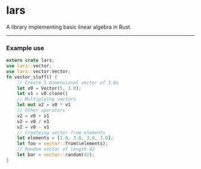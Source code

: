 # lars
A library implementing basic linear algebra in Rust.

---
### Example use
```rust
extern crate lars;
use lars::vector;
use lars::vector:Vector;
fn vector_stuff() {
    // Create 5 dimensional vector of 3.0s
    let v0 = Vector(5, 3.0);
    let v1 = v0.clone()
    // Multiplying vectors
    let mut v2 = v0 * v1
    // Other operators
    v2 = v0 + v1
    v2 = v0 / v1
    v2 = v0 - v1
    // Createing vector from elements
    let elements = [1.0, 3.0, 3.0, 7.0];
    let foo = vector::from(&elements);
    // Random vector of length 42
    let bar = vector::random(42);
}
```
